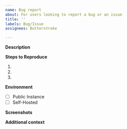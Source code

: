 ```yaml
---
name: Bug report
about: For users looking to report a bug or an issue
title: ''
labels: Bug/Issue
assignees: Butterstroke

---
```


**Description**
<!-- A clear and concise description of what the bug is. Command names, error messages, etc.. are good things to include here. -->

**Steps to Reproduce**
<!-- Explain what steps you did to get this error? Did you run another command? Did you react to a message? What did you input into the command?  -->
1.
2.
3.

**Environment**
- [ ] Public Instance
- [ ] Self-Hosted

<!-- If a self-hosted program is having an issue, be sure to include the Node version and MargarineBot version you are running -->

**Screenshots**
<!-- If something seems too complex to explain, a few pictures may help. Or include some to help support your description. -->

**Additional context**
<!-- Add any other context about the problem here. -->
